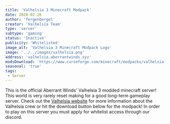 ```yaml
---
title: 'Valhelsia 3 Minecraft Modpack'
date: 2020-02-26
author: 'fergenbergel'
creator: 'Valhelsia Team'
type: 'server'
subtype: 'gaming'
status: 'Inactive'
publicity: 'Whitelisted'
image_alt: 'Valhelsia 3 Minecraft Modpack Logo'
image: '../../images/valhelsia.png'
address: 'valhelsia.aberrantwinds.xyz'
modsDownload: 'https://www.curseforge.com/minecraft/modpacks/valhelsia-3'
seasonal: 'true'
tags:
 - Server
---
```


This is the official Aberrant Winds' Valhelsia 3 modded minecraft server! This world is very rarely reset making for a good long-term gameplay server. Check out the [Valhelsia website](https://valhelsia.net/) for more information about the Valhelsia crew or hit the download button below for the modpack! In order to play on this server you must apply for whitelist access through our discord.

